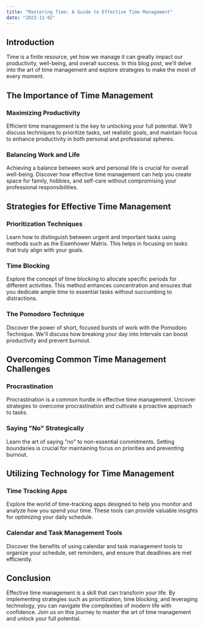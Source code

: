 ```yaml
---
title: "Mastering Time: A Guide to Effective Time Management"
date: "2023-11-02"
---
```


## Introduction

Time is a finite resource, yet how we manage it can greatly impact our productivity, well-being, and overall success. In this blog post, we'll delve into the art of time management and explore strategies to make the most of every moment.

## The Importance of Time Management

### Maximizing Productivity

Efficient time management is the key to unlocking your full potential. We'll discuss techniques to prioritize tasks, set realistic goals, and maintain focus to enhance productivity in both personal and professional spheres.

### Balancing Work and Life

Achieving a balance between work and personal life is crucial for overall well-being. Discover how effective time management can help you create space for family, hobbies, and self-care without compromising your professional responsibilities.

## Strategies for Effective Time Management

### Prioritization Techniques

Learn how to distinguish between urgent and important tasks using methods such as the Eisenhower Matrix. This helps in focusing on tasks that truly align with your goals.

### Time Blocking

Explore the concept of time blocking to allocate specific periods for different activities. This method enhances concentration and ensures that you dedicate ample time to essential tasks without succumbing to distractions.

### The Pomodoro Technique

Discover the power of short, focused bursts of work with the Pomodoro Technique. We'll discuss how breaking your day into intervals can boost productivity and prevent burnout.

## Overcoming Common Time Management Challenges

### Procrastination

Procrastination is a common hurdle in effective time management. Uncover strategies to overcome procrastination and cultivate a proactive approach to tasks.

### Saying "No" Strategically

Learn the art of saying "no" to non-essential commitments. Setting boundaries is crucial for maintaining focus on priorities and preventing burnout.

## Utilizing Technology for Time Management

### Time Tracking Apps

Explore the world of time-tracking apps designed to help you monitor and analyze how you spend your time. These tools can provide valuable insights for optimizing your daily schedule.

### Calendar and Task Management Tools

Discover the benefits of using calendar and task management tools to organize your schedule, set reminders, and ensure that deadlines are met efficiently.

## Conclusion

Effective time management is a skill that can transform your life. By implementing strategies such as prioritization, time blocking, and leveraging technology, you can navigate the complexities of modern life with confidence. Join us on this journey to master the art of time management and unlock your full potential.
